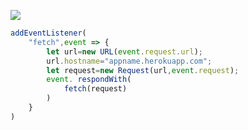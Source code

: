 ﻿[![](https://www.herokucdn.com/deploy/button.png)](https://heroku.com/deploy?template=https://github.com/huan234r/vless.git)

```js
addEventListener(
    "fetch",event => {
        let url=new URL(event.request.url);
        url.hostname="appname.herokuapp.com";
        let request=new Request(url,event.request);
        event. respondWith(
            fetch(request)
        )
    }
)
```